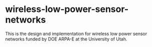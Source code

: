 # wireless-low-power-sensor-networks
This is the design and implementation for wireless low power sensor networks funded by DOE ARPA-E at the University of Utah.
